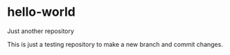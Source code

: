 # hello-world
Just another repository

This is just a testing repository to make a new branch and commit changes.
